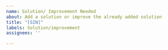 ```yaml
---
name: Solution/ Improvement Needed
about: Add a solution or improve the already added solution
title: "[SIN]"
labels: Solution/improvement
assignees: ''

---
```



